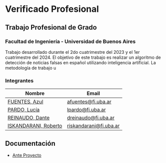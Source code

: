 # Verificado Profesional

## Trabajo Profesional de Grado 
### Facultad de Ingeniería - Universidad de Buenos Aires

Trabajo desarrollado durante el 2do cuatrimestre del 2023 y el 1er cuatrimestre del 2024. 
El objetivo de este trabajo es realizar un algoritmo de detección de noticias falsas en español utilizando inteligencia artificial. La metodología de trabajo u


### Integrantes

Nombre |   Email
------ |  -------------
[FUENTES, Azul](https://github.com/azu26) | afuentes@fi.uba.ar
[PARDO, Lucía](https://github.com/luciaPardo) | lpardo@fi.uba.ar
[REINAUDO, Dante](https://github.com/DanteReinaudo) | dreinaudo@fi.uba.ar
[ISKANDARANI, Roberto](https://github.com/Robert-Iskandarani) | riskandarani@fi.uba.ar

## Documentación

* [Ante Proyecto](doc/anteproyecto.pdf)
